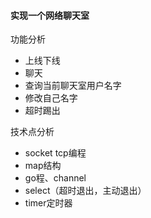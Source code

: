 #### 实现一个网络聊天室

功能分析

- 上线下线
- 聊天
- 查询当前聊天室用户名字
- 修改自己名字
- 超时踢出

技术点分析

- socket tcp编程
- map结构
- go程、channel
- select（超时退出，主动退出）
- timer定时器